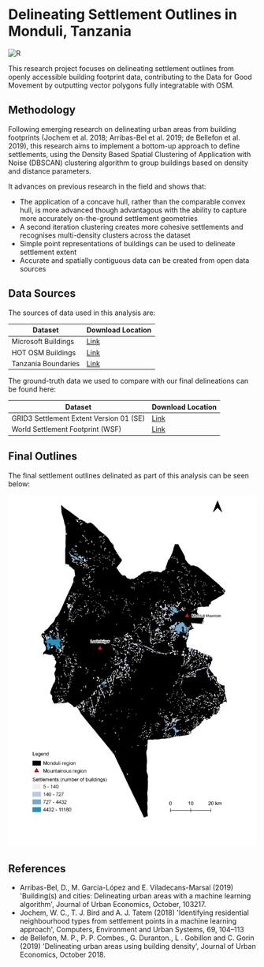 # Delineating Settlement Outlines in Monduli, Tanzania #

![R](https://img.shields.io/badge/r-%23276DC3.svg?style=for-the-badge&logo=r&logoColor=white)

This research project focuses on delineating settlement outlines from openly accessible building footprint data, contributing to the Data for Good Movement by outputting vector polygons fully integratable with OSM.

## Methodology ##
Following emerging research on delineating urban areas from building footprints (Jochem et al. 2018; Arribas-Bel et al. 2019; de Bellefon et al. 2019), this research aims to implement a bottom-up approach to define settlements, using the Density Based Spatial Clustering of Application with Noise (DBSCAN) clustering algorithm to group buildings based on density and distance parameters. 

It advances on previous research in the field and shows that:
* The application of a concave hull, rather than the comparable convex hull, is more advanced though advantagous with the ability to capture more accurately on-the-ground settlement geometries
* A second iteration clustering creates more cohesive settlements and recognises multi-density clusters across the dataset
* Simple point representations of buildings can be used to delineate settlement extent
* Accurate and spatially contiguous data can be created from open data sources

## Data Sources ##
The sources of data used in this analysis are:

Dataset              | Download Location
---------------------| ------------------
Microsoft Buildings  | [Link](https://github.com/microsoft/Uganda-Tanzania-Building-Footprints, "Link")
HOT OSM Buildings    | [Link](https://data.humdata.org/dataset/hotosm_tza_buildings, "Link")
Tanzania Boundaries  | [Link](https://gadm.org/download_country_v3.html, "Link")

The ground-truth data we used to compare with our final delineations can be found here:

Dataset                                 | Download Location
----------------------------------------| ------------------
GRID3 Settlement Extent Version 01 (SE) | [Link](https://data.grid3.org/search?tags=all(Settlement%20Extents,TZA), "Link")
World Settlement Footprint (WSF)        | [Link](https://figshare.com/articles/dataset/World_Settlement_Footprint_WSF_2015/10048412, "Link")


## Final Outlines ##

The final settlement outlines delinated as part of this analysis can be seen below:

![image](https://github.com/KKCV6/dissertation/blob/main/images/settlements_github.PNG)

## References ##
* Arribas-Bel, D., M. Garcia-López and E. Viladecans-Marsal (2019) 'Building(s) and cities: Delineating urban areas with a machine learning algorithm', Journal of Urban Economics, October, 103217.
* Jochem, W. C., T. J. Bird and A. J. Tatem (2018) 'Identifying residential neighbourhood types from settlement points in a machine learning approach', Computers, Environment and Urban Systems, 69, 104–113
* de Bellefon, M. P., P. P. Combes., G. Duranton., L . Gobillon and C. Gorin (2019) 'Delineating urban areas using building density', Journal of Urban Economics, October 2018.

